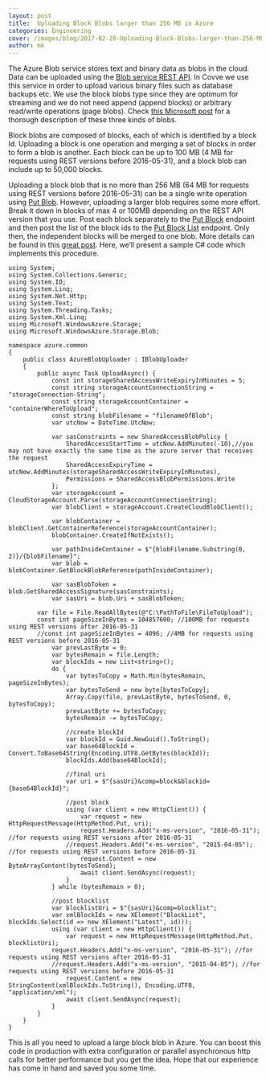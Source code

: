 ```yaml
---
layout: post
title:  Uploading Block Blobs larger than 256 MB in Azure
categories: Engineering
cover: /images/blog/2017-02-20-Uploading-Block-Blobs-larger-than-256-Mb-in-Azure/blob.png
author: mk
---
```

The Azure Blob service stores text and binary data as blobs in the cloud. Data can be uploaded using the [Blob service REST API][Blob service REST API]. In Covve we use this service in order to upload various binary files such as database backups etc. We use the block blobs type since they are optimum for streaming and we do not need append (append blocks) or arbitrary read/write operations (page blobs). Check [this Microsoft post][this Microsoft post] for a thorough description of these three kinds of blobs.
<!--more-->

Block blobs are composed of blocks, each of which is identified by a block Id. Uploading a block is one operation and merging a set of blocks in order to form a blob is another. Each block can be up to 100 MB (4 MB for requests using REST versions before 2016-05-31), and a block blob can include up to 50,000 blocks. 

Uploading a block blob that is no more than 256 MB (64 MB for requests using REST versions before 2016-05-31) can be a single write operation using [Put Blob][Put Blob]. However, uploading a larger blob requires some more effort. Break it down in blocks of max 4 or 100MB depending on the REST API version that you use. Post each block separately to the [Put Block][Put Block] endpoint  and then post the list of the block ids to the [Put Block List][Put Block List] endpoint. Only then, the independent blocks will be merged to one blob. More details can be found in this [great post][great post]. Here, we’ll present a sample C# code which implements this procedure.

~~~
using System;
using System.Collections.Generic;
using System.IO;
using System.Linq;
using System.Net.Http;
using System.Text;
using System.Threading.Tasks;
using System.Xml.Linq;
using Microsoft.WindowsAzure.Storage;
using Microsoft.WindowsAzure.Storage.Blob;

namespace azure.common
{
    public class AzureBlobUploader : IBlobUploader
    {
        public async Task UploadAsync() {
            const int storageSharedAccessWriteExpiryInMinutes = 5;
            const string storageAccountConnectionString = "storageConnection-String";
            const string storageAccountContainer = "containerWhereToUpload";
            const string blobFilename = "filenameOfBlob";
            var utcNow = DateTime.UtcNow;

            var sasConstraints = new SharedAccessBlobPolicy {
                SharedAccessStartTime = utcNow.AddMinutes(-10),//you may not have exactly the same time as the azure server that receives the request 
                SharedAccessExpiryTime = utcNow.AddMinutes(storageSharedAccessWriteExpiryInMinutes),
                Permissions = SharedAccessBlobPermissions.Write
            };
            var storageAccount = CloudStorageAccount.Parse(storageAccountConnectionString);
            var blobClient = storageAccount.CreateCloudBlobClient();

            var blobContainer = blobClient.GetContainerReference(storageAccountContainer);
            blobContainer.CreateIfNotExists();

            var pathInsideContainer = $"{blobFilename.Substring(0, 2)}/{blobFilename}";
            var blob = blobContainer.GetBlockBlobReference(pathInsideContainer);

            var sasBlobToken = blob.GetSharedAccessSignature(sasConstraints);
            var sasUri = blob.Uri + sasBlobToken;
	    
	    var file = File.ReadAllBytes(@"C:\PathToFile\FileToUpload");
	    const int pageSizeInBytes = 104857600; //100MB for requests using REST versions after 2016-05-31
	    //const int pageSizeInBytes = 4096; //4MB for requests using REST versions before 2016-05-31
            var prevLastByte = 0;
            var bytesRemain = file.Length;
            var blockIds = new List<string>();
            do {                
                var bytesToCopy = Math.Min(bytesRemain, pageSizeInBytes);
                var bytesToSend = new byte[bytesToCopy];
                Array.Copy(file, prevLastByte, bytesToSend, 0, bytesToCopy);
                prevLastByte += bytesToCopy;
                bytesRemain -= bytesToCopy;

                //create blockId
                var blockId = Guid.NewGuid().ToString();
                var base64BlockId = Convert.ToBase64String(Encoding.UTF8.GetBytes(blockId));
                blockIds.Add(base64BlockId);

                //final uri
                var uri = $"{sasUri}&comp=block&blockid={base64BlockId}";

                //post block
                using (var client = new HttpClient()) {
                    var request = new HttpRequestMessage(HttpMethod.Put, uri);
	            	request.Headers.Add("x-ms-version", "2016-05-31"); //for requests using REST versions after 2016-05-31
	           	//request.Headers.Add("x-ms-version", "2015-04-05"); //for requests using REST versions before 2016-05-31
                    request.Content = new ByteArrayContent(bytesToSend);
                    await client.SendAsync(request);
                }
            } while (bytesRemain > 0);

            //post blocklist
            var blocklistUri = $"{sasUri}&comp=blocklist";
            var xmlBlockIds = new XElement("BlockList", blockIds.Select(id => new XElement("Latest", id)));
            using (var client = new HttpClient()) {
                var request = new HttpRequestMessage(HttpMethod.Put, blocklistUri);
			request.Headers.Add("x-ms-version", "2016-05-31"); //for requests using REST versions after 2016-05-31
			//request.Headers.Add("x-ms-version", "2015-04-05"); //for requests using REST versions before 2016-05-31
                request.Content = new StringContent(xmlBlockIds.ToString(), Encoding.UTF8, "application/xml");
                await client.SendAsync(request);
            }
        }
    }
}
~~~

This is all you need to upload a large block blob in Azure. You can boost this code in production with extra configuration or parallel asynchronous http calls for better performance but you get the idea. Hope that our experience has come in hand and saved you some time.

[Blob service REST API]: https://docs.microsoft.com/rest/api/storageservices/blob-service-rest-api
[this Microsoft post]: https://docs.microsoft.com/rest/api/storageservices/understanding-block-blobs--append-blobs--and-page-blobs
[Put Blob]: https://docs.microsoft.com/rest/api/storageservices/put-blob
[Put Block]: https://docs.microsoft.com/rest/api/storageservices/put-block
[Put Block List]: https://docs.microsoft.com/rest/api/storageservices/put-block-list
[great post]: https://docs.microsoft.com/rest/api/storageservices/understanding-block-blobs--append-blobs--and-page-blobs
